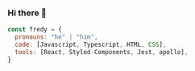 ### Hi there 👋


```javascript
const fredy = {
  pronouns: "he" | "him",
  code: [Javascript, Typescript, HTML, CSS],
  tools: [React, Styled-Components, Jest, apollo],
}
```

<!--
**fredybustos/fredybustos** is a ✨ _special_ ✨ repository because its `README.md` (this file) appears on your GitHub profile.

Here are some ideas to get you started:

- 🔭 I’m currently working on ...
- 🌱 I’m currently learning ...
- 👯 I’m looking to collaborate on ...
- 🤔 I’m looking for help with ...
- 💬 Ask me about ...
- 📫 How to reach me: ...
- 😄 Pronouns: ...
- ⚡ Fun fact: ...
-->
